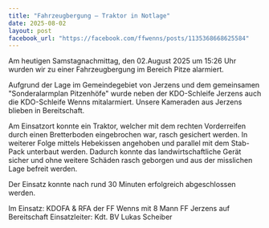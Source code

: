 ```yaml
---
title: "Fahrzeugbergung – Traktor in Notlage"
date: 2025-08-02
layout: post
facebook_url: "https://facebook.com/ffwenns/posts/1135368668625584"
---
```

Am heutigen Samstagnachmittag, den 02.August 2025 um 15:26 Uhr wurden wir zu einer Fahrzeugbergung im Bereich Pitze alarmiert. 

Aufgrund der Lage im Gemeindegebiet von Jerzens und dem gemeinsamen "Sonderalarmplan Pitzenhöfe" wurde neben der KDO-Schleife Jerzens auch die KDO-Schleife Wenns mitalarmiert. Unsere Kameraden aus Jerzens blieben in Bereitschaft.

Am Einsatzort konnte ein Traktor, welcher mit dem rechten Vorderreifen durch einen Bretterboden eingebrochen war, rasch gesichert werden. In weiterer Folge mittels Hebekissen angehoben und parallel mit dem Stab-Pack unterbaut werden. Dadurch konnte das landwirtschaftliche Gerät sicher und ohne weitere Schäden rasch geborgen und aus der misslichen Lage befreit werden. 

 Der Einsatz konnte nach rund 30 Minuten erfolgreich abgeschlossen werden.

 Im Einsatz: 
KDOFA & RFA der FF Wenns mit 8 Mann
FF Jerzens auf Bereitschaft 
Einsatzleiter: Kdt. BV Lukas Scheiber
